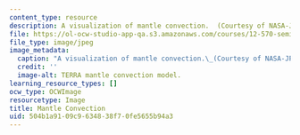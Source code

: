 ```yaml
---
content_type: resource
description: A visualization of mantle convection.  (Courtesy of NASA-JPL.)
file: https://ol-ocw-studio-app-qa.s3.amazonaws.com/courses/12-570-seminar-in-geophysics-thermal-and-chemical-evolution-of-the-earth-spring-2005/504b1a9109c9634838f70fe5655b94a3_12-570s05.jpg
file_type: image/jpeg
image_metadata:
  caption: "A visualization of mantle convection.\_(Courtesy of NASA-JPL.)"
  credit: ''
  image-alt: TERRA mantle convection model.
learning_resource_types: []
ocw_type: OCWImage
resourcetype: Image
title: Mantle Convection
uid: 504b1a91-09c9-6348-38f7-0fe5655b94a3
---
```

